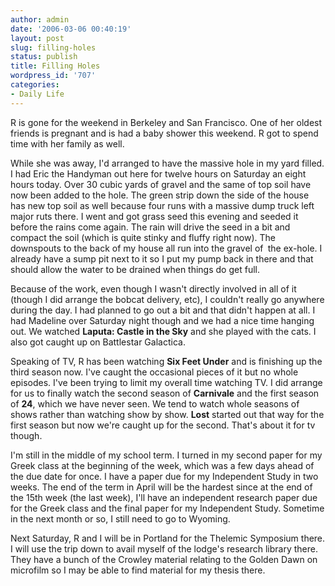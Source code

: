 ```yaml
---
author: admin
date: '2006-03-06 00:40:19'
layout: post
slug: filling-holes
status: publish
title: Filling Holes
wordpress_id: '707'
categories:
- Daily Life
---
```

R is gone for the weekend in Berkeley and San Francisco. One of her oldest  friends is pregnant and is had a baby shower this weekend. R got to spend time  with her family as well.

While she was away, I'd arranged to have the massive hole in my yard filled.  I had Eric the Handyman out here for twelve hours on Saturday an eight hours  today. Over 30 cubic yards of gravel and the same of top soil have now been  added to the hole. The green strip down the side of the house has new top soil  as well because four runs with a massive dump truck left major ruts there. I  went and got grass seed this evening and seeded it before the rains come again.  The rain will drive the seed in a bit and compact the soil (which is quite  stinky and fluffy right now). The downspouts to the back of my house all run  into the gravel of<strong> </strong> the ex-hole. I already have a sump pit next to  it so I put my pump back in there and that should allow the water to be drained  when things do get full.

Because of the work, even though I wasn't directly involved in all of it  (though I did arrange the bobcat delivery, etc), I couldn't really go anywhere  during the day. I had planned to go out a bit and that didn't happen at all. I  had Madeline over Saturday night though and we had a nice time hanging out. We  watched <strong>Laputa: Castle in the Sky</strong> and she played with the cats. I also  got caught up on Battlestar Galactica.

Speaking of TV, R has been watching <strong>Six Feet Under</strong> and is finishing up  the third season now. I've caught the occasional pieces of it but no whole  episodes. I've been trying to limit my overall time watching TV. I did arrange  for us to finally watch the second season of <strong>Carnivale</strong> and the first  season of <strong>24</strong>, which we have never seen. We tend to watch whole seasons of  shows rather than watching show by show. <strong>Lost</strong> started out that way for  the first season but now we're caught up for the second. That's about it for tv  though.

I'm still in the middle of my school term. I turned in my second paper for my  Greek class at the beginning of the week, which was a few days ahead of the due  date for once. I have a paper due for my Independent Study in two weeks. The end  of the term in April will be the hardest since at the end of the 15th week (the  last week), I'll have an independent research paper due for the Greek class and  the final paper for my Independent Study. Sometime in the next month or so, I  still need to go to Wyoming.

Next Saturday, R and I will be in Portland for the Thelemic Symposium there.  I will use the trip down to avail myself of the lodge's research library there.  They have a bunch of the Crowley material relating to the Golden Dawn on  microfilm so I may be able to find material for my thesis there.
